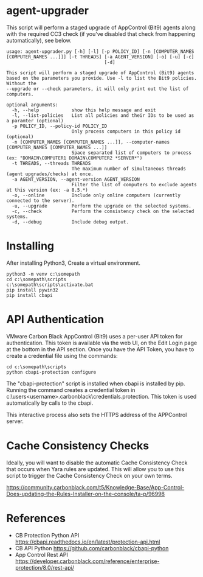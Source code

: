 # agent-upgrader
This script will perform a staged upgrade of AppControl (Bit9) agents along with the required CC3 check (if you've disabled that check from happening automatically), see below.

```
usage: agent-upgrader.py [-h] [-l] [-p POLICY_ID] [-n [COMPUTER_NAMES [COMPUTER_NAMES ...]]] [-t THREADS] [-a AGENT_VERSION] [-o] [-u] [-c]
                                    [-d]

This script will perform a staged upgrade of AppControl (Bit9) agents based on the parameters you provide. Use -l to list the Bit9 policies. Without the
--upgrade or --check parameters, it will only print out the list of computers.

optional arguments:
  -h, --help            show this help message and exit
  -l, --list-policies   List all policies and their IDs to be used as a paramter (optional)
  -p POLICY_ID, --policy-id POLICY_ID
                        Only process computers in this policy id (optional)
  -n [COMPUTER_NAMES [COMPUTER_NAMES ...]], --computer-names [COMPUTER_NAMES [COMPUTER_NAMES ...]]
                        Space separated list of computers to process (ex: "DOMAIN\COMPUTER1 DOMAIN\COMPUTER2 *SERVER*")
  -t THREADS, --threads THREADS
                        The maximum number of simultaneous threads (agent upgrades/checks) at once.
  -a AGENT_VERSION, --agent-version AGENT_VERSION
                        Filter the list of computers to exclude agents at this version (ex: -a 8.5.*)
  -o, --online          Include only online computers (currently connected to the server).
  -u, --upgrade         Perform the upgrade on the selected systems.
  -c, --check           Perform the consistency check on the selected systems.
  -d, --debug           Include debug output.

```

# Installing 
After installing Python3, Create a virtual environment.
```
python3 -m venv c:\somepath
cd c:\somepath\scripts
c:\somepath\scripts\activate.bat
pip install pywin32
pip install cbapi
```

# API Authentication
VMware Carbon Black AppControl (Bit9) uses a per-user API token for authentication.  This token is available via the web UI, on the Edit Login page at the bottom in the API section.  Once you have the API Token, you have to create a credential file using the commands:
```
cd c:\somepath\scripts
python cbapi-protection configure
```

The "cbapi-protection" script is installed when cbapi is installed by pip.  Running the command creates a credential token in c:\users\<username>\.carbonblack\credentials.protection.  This token is used automatically by calls to the cbapi.

This interactive process also sets the HTTPS address of the APPControl server.

# Cache Consistency Checks

Ideally, you will want to disable the automatic Cache Consistency Check that occurs when Yara rules are updated.  This will allow you to use this script to trigger the Cache Consistency Check on your own terms.

https://community.carbonblack.com/t5/Knowledge-Base/App-Control-Does-updating-the-Rules-Installer-on-the-console/ta-p/96998

# References

* CB Protection Python API	https://cbapi.readthedocs.io/en/latest/protection-api.html
* CB API Python	            https://github.com/carbonblack/cbapi-python
* App Control Rest API	    https://developer.carbonblack.com/reference/enterprise-protection/8.0/rest-api/

